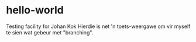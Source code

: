 # hello-world
Testing facility for Johan Kok
Hierdie is net 'n toets-weergawe om vir myself te sien wat gebeur met "branching".
